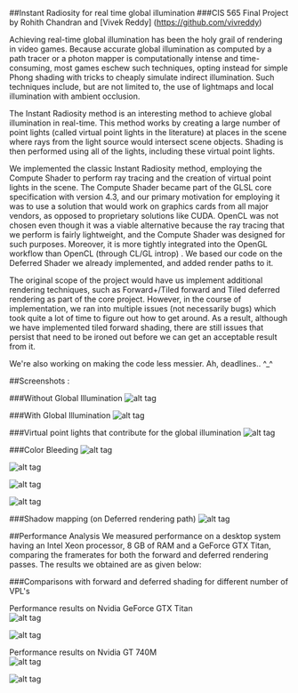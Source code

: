 ##Instant Radiosity for real time global illumination
###CIS 565 Final Project by Rohith Chandran and [Vivek Reddy] (https://github.com/vivreddy)

Achieving real-time global illumination has been the holy grail of rendering in video games. Because 
accurate global illumination as computed by a path tracer or a photon mapper is computationally intense 
and time-consuming, most games eschew such techniques, opting instead for simple Phong shading with tricks 
to cheaply simulate indirect illumination. Such techniques include, but are not limited to, the use of 
lightmaps and local illumination with ambient occlusion.  
  
The Instant Radiosity method is an interesting method to achieve global illumination in real-time. This 
method works by creating a large number of point lights (called virtual point lights in the literature) 
at places in the scene where rays from the light source would intersect scene objects. Shading is then 
performed using all of the lights, including these virtual point lights.
  
We implemented the classic Instant Radiosity method, employing the Compute Shader to perform ray tracing and the creation of virtual point lights in the scene. The Compute Shader became part of the GLSL core specification with version 4.3, and our primary motivation for employing it was to use a solution that would work on graphics cards from all major vendors, as opposed to proprietary solutions like CUDA. OpenCL was not chosen even though it was a viable alternative because the ray tracing that we perform is fairly lightweight, and the Compute Shader was designed for such purposes. Moreover, it is more tightly integrated into the OpenGL workflow than OpenCL (through CL/GL introp) . We based our code on the Deferred Shader we already implemented, and added render paths to it.

The original scope of the project would have us implement additional rendering techniques, such as Forward+/Tiled forward and Tiled deferred rendering as part of the core project. However, in the course of implementation, we ran into multiple issues (not necessarily bugs) which took quite a lot of time to figure out how to get around. As a result, although we have implemented tiled forward shading, there are still issues that persist that need to be ironed out before we can get an acceptable result from it.

We're also working on making the code less messier. Ah, deadlines.. ^_^

##Screenshots :

###Without Global Illumination
![alt tag](https://raw.github.com/rohith10/ForwardPlus-InstantRadiosity/master/base/res/1.png?token=5392763__eyJzY29wZSI6IlJhd0Jsb2I6cm9oaXRoMTAvRm9yd2FyZFBsdXMtSW5zdGFudFJhZGlvc2l0eS9tYXN0ZXIvYmFzZS9yZXMvMS5wbmciLCJleHBpcmVzIjoxMzg3NzU4Mjk2fQ%3D%3D--2e264a9b09e0290368b87202da6c6a60e71585cb)

###With Global Illumination
![alt tag](https://raw.github.com/rohith10/ForwardPlus-InstantRadiosity/master/base/res/2.png?token=5392763__eyJzY29wZSI6IlJhd0Jsb2I6cm9oaXRoMTAvRm9yd2FyZFBsdXMtSW5zdGFudFJhZGlvc2l0eS9tYXN0ZXIvYmFzZS9yZXMvMi5wbmciLCJleHBpcmVzIjoxMzg3NzU4MzE3fQ%3D%3D--0a0063348469f2997740546f9f6744a7d56edef3)

###Virtual point lights that contribute for the global illumination
![alt tag](https://raw.github.com/rohith10/ForwardPlus-InstantRadiosity/master/base/res/uniformVPLsagain.png?token=5392763__eyJzY29wZSI6IlJhd0Jsb2I6cm9oaXRoMTAvRm9yd2FyZFBsdXMtSW5zdGFudFJhZGlvc2l0eS9tYXN0ZXIvYmFzZS9yZXMvdW5pZm9ybVZQTHNhZ2Fpbi5wbmciLCJleHBpcmVzIjoxMzg3NTE0NzUyfQ%3D%3D--ccdd2584eed3ecb37bd03fcac31bd81842d82a7f)

###Color Bleeding 
![alt tag](https://raw.github.com/rohith10/ForwardPlus-InstantRadiosity/master/base/res/3.png?token=5392763__eyJzY29wZSI6IlJhd0Jsb2I6cm9oaXRoMTAvRm9yd2FyZFBsdXMtSW5zdGFudFJhZGlvc2l0eS9tYXN0ZXIvYmFzZS9yZXMvMy5wbmciLCJleHBpcmVzIjoxMzg3NzU4MzMzfQ%3D%3D--c47b7c35cc29b52e5ee2a7703ff4f5514b04d9d6)

![alt tag](https://raw.github.com/rohith10/ForwardPlus-InstantRadiosity/master/base/res/4.png?token=5392763__eyJzY29wZSI6IlJhd0Jsb2I6cm9oaXRoMTAvRm9yd2FyZFBsdXMtSW5zdGFudFJhZGlvc2l0eS9tYXN0ZXIvYmFzZS9yZXMvNC5wbmciLCJleHBpcmVzIjoxMzg3NzU4MzUwfQ%3D%3D--37b52674f1e1b73a1be76eb023bfbef40665ec16)

![alt tag](https://raw.github.com/rohith10/ForwardPlus-InstantRadiosity/master/base/res/5.png?token=5392763__eyJzY29wZSI6IlJhd0Jsb2I6cm9oaXRoMTAvRm9yd2FyZFBsdXMtSW5zdGFudFJhZGlvc2l0eS9tYXN0ZXIvYmFzZS9yZXMvNS5wbmciLCJleHBpcmVzIjoxMzg3NzU4NDYxfQ%3D%3D--d168b48016a79ce14ca770db0d7f1a031534cca1)

![alt tag](https://raw.github.com/rohith10/ForwardPlus-InstantRadiosity/master/base/res/6.png?token=5392763__eyJzY29wZSI6IlJhd0Jsb2I6cm9oaXRoMTAvRm9yd2FyZFBsdXMtSW5zdGFudFJhZGlvc2l0eS9tYXN0ZXIvYmFzZS9yZXMvNi5wbmciLCJleHBpcmVzIjoxMzg3NzU4NDE4fQ%3D%3D--bd92621b0d759030304a037bdbce5468d9c7caef)

###Shadow mapping (on Deferred rendering path)
![alt tag](https://raw.github.com/rohith10/ForwardPlus-InstantRadiosity/master/base/res/shadowMap.png?token=5392763__eyJzY29wZSI6IlJhd0Jsb2I6cm9oaXRoMTAvRm9yd2FyZFBsdXMtSW5zdGFudFJhZGlvc2l0eS9tYXN0ZXIvYmFzZS9yZXMvc2hhZG93TWFwLnBuZyIsImV4cGlyZXMiOjEzODc1MTAzOTh9--ab178c15ef68255b247c3a0a6143ee768a183043)


##Performance Analysis
We measured performance on a desktop system having an Intel Xeon processor, 8 GB of RAM and a GeForce GTX Titan, comparing the framerates for both the forward and deferred rendering passes. The results we obtained are as given below:

###Comparisons with forward and deferred shading for different number of VPL's  

Performance results on Nvidia GeForce GTX Titan  
![alt tag](https://raw.github.com/rohith10/ForwardPlus-InstantRadiosity/master/base/res/Table2DellComparision.png?token=5392763__eyJzY29wZSI6IlJhd0Jsb2I6cm9oaXRoMTAvRm9yd2FyZFBsdXMtSW5zdGFudFJhZGlvc2l0eS9tYXN0ZXIvYmFzZS9yZXMvVGFibGUyRGVsbENvbXBhcmlzaW9uLnBuZyIsImV4cGlyZXMiOjEzODc1MTAyOTF9--e02411174e3a04a0e3043c535d8d35205fbddd28)

![alt tag](https://raw.github.com/rohith10/ForwardPlus-InstantRadiosity/master/base/res/Table1DellComparision.png?token=5392763__eyJzY29wZSI6IlJhd0Jsb2I6cm9oaXRoMTAvRm9yd2FyZFBsdXMtSW5zdGFudFJhZGlvc2l0eS9tYXN0ZXIvYmFzZS9yZXMvVGFibGUxRGVsbENvbXBhcmlzaW9uLnBuZyIsImV4cGlyZXMiOjEzODc1MTAyMzJ9--669deeeaa1abcb557af89c97d52df5045578de2a)

Performance results on Nvidia GT 740M  
![alt tag](https://raw.github.com/rohith10/ForwardPlus-InstantRadiosity/master/base/res/Table2HPComparision.png?token=5392763__eyJzY29wZSI6IlJhd0Jsb2I6cm9oaXRoMTAvRm9yd2FyZFBsdXMtSW5zdGFudFJhZGlvc2l0eS9tYXN0ZXIvYmFzZS9yZXMvVGFibGUySFBDb21wYXJpc2lvbi5wbmciLCJleHBpcmVzIjoxMzg3NTEwMzUwfQ%3D%3D--902af622e9453664f965cafcb725c106e13e0656)

![alt tag](https://raw.github.com/rohith10/ForwardPlus-InstantRadiosity/master/base/res/Table1HPComparision.png?token=5392763__eyJzY29wZSI6IlJhd0Jsb2I6cm9oaXRoMTAvRm9yd2FyZFBsdXMtSW5zdGFudFJhZGlvc2l0eS9tYXN0ZXIvYmFzZS9yZXMvVGFibGUxSFBDb21wYXJpc2lvbi5wbmciLCJleHBpcmVzIjoxMzg3NTEwMzI1fQ%3D%3D--b4bb15be395ebd2e1890e34d86fd1e08e285bb5f)
